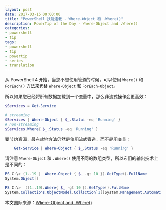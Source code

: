 ```yaml
---
layout: post
date: 2017-03-15 00:00:00
title: "PowerShell 技能连载 - Where-Object 和 .Where()"
description: PowerTip of the Day - Where-Object and .Where()
categories:
- powershell
- tip
tags:
- powershell
- tip
- powertip
- series
- translation
---
```

从 PowerShell 4 开始，当您不想使用管道的时候，可以使用 `Where()` 和 `ForEach()` 方法来代替 `Where-Object` 和 `ForEach-Object`。

所以如果您已经将所有数据加载到一个变量中，那么非流式操作会更高效：

```powershell
$Services = Get-Service

# streaming
$Services | Where-Object { $_.Status -eq 'Running' }
# non-streaming
$Services.Where{ $_.Status -eq 'Running' }
```

要节约资源，最有效地方法仍然是使用流式管道，而不是用变量：

```powershell
    Get-Service | Where-Object { $_.Status -eq 'Running' }
```

请注意 `Where-Object` 和 `.Where()` 使用不同的数组类型，所以它们的输出技术上是不同的：

```powershell
PS C:\> (1..19 |  Where-Object { $_ -gt 10 }).GetType().FullName
System.Object[]

PS C:\>  ((1..19).Where{ $_ -gt 10 }).GetType().FullName
System.Collections.ObjectModel.Collection`1[[System.Management.Automation.PSObject, System.Management.Automation, Version=3.0.0.0, Culture=neutral,  PublicKeyToken=31bf3856ad364e35]]
```

<!--more-->
本文国际来源：[Where-Object and .Where()](http://community.idera.com/powershell/powertips/b/tips/posts/where-object-and-where)
